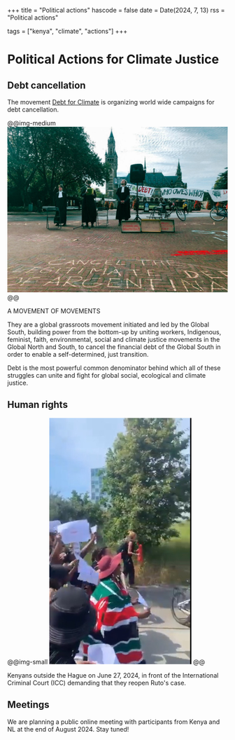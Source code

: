 +++
title = "Political actions"
hascode = false
date = Date(2024, 7, 13)
rss = "Political actions"

tags = ["kenya", "climate", "actions"]
+++


# Political Actions for Climate Justice

## Debt cancellation

The movement [Debt for Climate](https://www.debtforclimate.org/) is organizing world wide campaigns for debt cancellation.

@@img-medium ![alt](/assets/amsterdam.jpeg) @@

A MOVEMENT OF MOVEMENTS 

They are a global grassroots movement initiated and led by the Global South, building power from the bottom-up by uniting workers, Indigenous, feminist, faith, environmental, social and climate justice movements in the Global North and South, to cancel the financial debt of the Global South in order to enable a self-determined, just transition.

Debt is the most powerful common denominator behind which all of these struggles can unite and fight for global social, ecological and climate justice.
​

## Human rights

@@img-small ![alt](/assets/denhaag.jpeg) @@

Kenyans outside the Hague on June 27, 2024, in front of the International Criminal Court (ICC) demanding that they reopen Ruto's case. 

## Meetings
We are planning a public online meeting with participants from Kenya and NL at the end of August 2024. Stay tuned!

